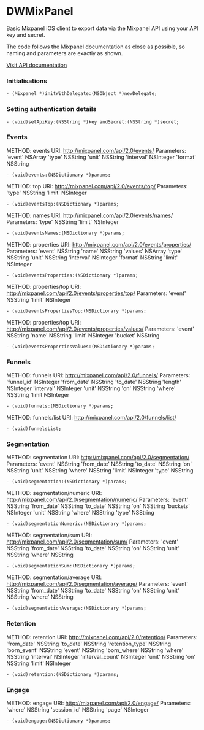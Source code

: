 DWMixPanel
===================

Basic Mixpanel iOS client to export data via the Mixpanel API using your API key and secret.

The code follows the Mixpanel documentation as close as possible, so naming and parameters are exactly as shown.

[Visit API documentation](https://mixpanel.com/docs/api-documentation/data-export-api)

### Initialisations

    - (Mixpanel *)initWithDelegate:(NSObject *)newDelegate;

### Setting authentication details

    - (void)setApiKey:(NSString *)key andSecret:(NSString *)secret;

### Events

 METHOD: events
 URI: http://mixpanel.com/api/2.0/events/
 Parameters:
 'event'        NSArray
 'type'         NSString
 'unit'         NSString
 'interval'     NSInteger
 'format'       NSString

    - (void)events:(NSDictionary *)params;


 METHOD: top
 URI: http://mixpanel.com/api/2.0/events/top/
 Parameters:
 'type'         NSString
 'limit'        NSInteger

    - (void)eventsTop:(NSDictionary *)params;


 METHOD: names
 URI: http://mixpanel.com/api/2.0/events/names/
 Parameters:
 'type'         NSString
 'limit'        NSInteger

    - (void)eventsNames:(NSDictionary *)params;


 METHOD: properties
 URI: http://mixpanel.com/api/2.0/events/properties/
 Parameters:
 'event'        NSString
 'name'         NSString
 'values'       NSArray
 'type'         NSString
 'unit'         NSString
 'interval'     NSInteger
 'format'       NSString
 'limit'        NSInteger

    - (void)eventsProperties:(NSDictionary *)params;


 METHOD: properties/top
 URI: http://mixpanel.com/api/2.0/events/properties/top/
 Parameters:
 'event'        NSString
 'limit'        NSInteger

    - (void)eventsPropertiesTop:(NSDictionary *)params;


 METHOD: properties/top
 URI: http://mixpanel.com/api/2.0/events/properties/values/
 Parameters:
 'event'        NSString
 'name'         NSString
 'limit'        NSInteger
 'bucket'       NSString

    - (void)eventsPropertiesValues:(NSDictionary *)params;

### Funnels

 METHOD: funnels
 URI: http://mixpanel.com/api/2.0/funnels/
 Parameters:
 'funnel_id'    NSInteger
 'from_date'    NSString
 'to_date'      NSString
 'length'       NSInteger
 'interval'     NSInteger
 'unit'         NSString
 'on'           NSString
 'where'        NSString
 'limit         NSInteger

    - (void)funnels:(NSDictionary *)params;


 METHOD: funnels/list
 URI: http://mixpanel.com/api/2.0/funnels/list/

    - (void)funnelsList;

### Segmentation

 METHOD: segmentation
 URI: http://mixpanel.com/api/2.0/segmentation/
 Parameters:
 'event'        NSString
 'from_date'    NSString
 'to_date'      NSString
 'on'           NSString
 'unit'         NSString
 'where'        NSString
 'limit'        NSInteger
 'type'         NSString

    - (void)segmentation:(NSDictionary *)params;


 METHOD: segmentation/numeric
 URI: http://mixpanel.com/api/2.0/segmentation/numeric/
 Parameters:
 'event'        NSString
 'from_date'    NSString
 'to_date'      NSString
 'on'           NSString
 'buckets'      NSInteger
 'unit'         NSString
 'where'        NSString
 'type'         NSString

    - (void)segmentationNumeric:(NSDictionary *)params;


 METHOD: segmentation/sum
 URI: http://mixpanel.com/api/2.0/segmentation/sum/
 Parameters:
 'event'        NSString
 'from_date'    NSString
 'to_date'      NSString
 'on'           NSString
 'unit'         NSString
 'where'        NSString

    - (void)segmentationSum:(NSDictionary *)params;


 METHOD: segmentation/average
 URI: http://mixpanel.com/api/2.0/segmentation/average/
 Parameters:
 'event'        NSString
 'from_date'    NSString
 'to_date'      NSString
 'on'           NSString
 'unit'         NSString
 'where'        NSString

    - (void)segmentationAverage:(NSDictionary *)params;

### Retention

 METHOD: retention
 URI: http://mixpanel.com/api/2.0/retention/
 Parameters:
 'from_date'        NSString
 'to_date'          NSString
 'retention_type'   NSString
 'born_event'       NSString
 'event'            NSString
 'born_where'       NSString
 'where'            NSString
 'interval'         NSInteger
 'interval_count'   NSInteger
 'unit'             NSString
 'on'               NSString
 'limit'            NSInteger

    - (void)retention:(NSDictionary *)params;

### Engage

 METHOD: engage
 URI: http://mixpanel.com/api/2.0/engage/
 Parameters:
 'where'        NSString
 'session_id'   NSString
 'page'         NSInteger

    - (void)engage:(NSDictionary *)params;
